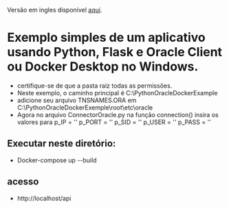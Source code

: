Versão em ingles disponível [aqui](https://github.com/LeandrodSouza/PythonOracleDockerExemple/blob/main/README-en-us.md).

# Exemplo simples de um aplicativo usando Python, Flask e Oracle Client ou Docker Desktop no Windows.
* certifique-se de que a pasta raiz todas as permissões.
* Neste exemplo, o caminho principal é C:\PythonOracleDockerExample
* adicione seu arquivo TNSNAMES.ORA em C:\PythonOracleDockerExemple\root\etc\oracle 
* Agora no arquivo ConnectorOracle.py na função connection() insira os valores para p_IP = '' p_PORT = '' p_SID = '' p_USER = '' p_PASS = ''
## Executar neste diretório:
 * Docker-compose up --build
## acesso
 * http://localhost/api


